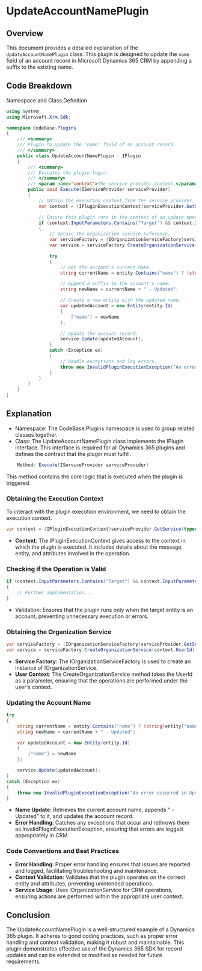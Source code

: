 # UpdateAccountNamePlugin

## Overview

This document provides a detailed explanation of the `UpdateAccountNamePlugin` class. This plugin is designed to update the `name` field of an account record in Microsoft Dynamics 365 CRM by appending a suffix to the existing name.

## Code Breakdown

 Namespace and Class Definition

```csharp
using System;
using Microsoft.Xrm.Sdk;

namespace CodeBase.Plugins
{
    /// <summary>
    /// Plugin to update the 'name' field of an account record.
    /// </summary>
    public class UpdateAccountNamePlugin : IPlugin
    {
        /// <summary>
        /// Executes the plugin logic.
        /// </summary>
        /// <param name="context">The service provider context.</param>
        public void Execute(IServiceProvider serviceProvider)
        {
            // Obtain the execution context from the service provider.
            var context = (IPluginExecutionContext)serviceProvider.GetService(typeof(IPluginExecutionContext));

            // Ensure this plugin runs in the context of an update operation on an account.
            if (context.InputParameters.Contains("Target") && context.InputParameters["Target"] is Entity entity && entity.LogicalName == "account")
            {
                // Obtain the organization service reference.
                var serviceFactory = (IOrganizationServiceFactory)serviceProvider.GetService(typeof(IOrganizationServiceFactory));
                var service = serviceFactory.CreateOrganizationService(context.UserId);

                try
                {
                    // Get the account's current name.
                    string currentName = entity.Contains("name") ? (string)entity["name"] : string.Empty;

                    // Append a suffix to the account's name.
                    string newName = currentName + " - Updated";

                    // Create a new entity with the updated name.
                    var updatedAccount = new Entity(entity.Id)
                    {
                        ["name"] = newName
                    };

                    // Update the account record.
                    service.Update(updatedAccount);
                }
                catch (Exception ex)
                {
                    // Handle exceptions and log errors.
                    throw new InvalidPluginExecutionException("An error occurred in UpdateAccountNamePlugin.", ex);
                }
            }
        }
    }
}
```
## Explanation
- Namespace: The CodeBase.Plugins namespace is used to group related classes together.
- Class: The UpdateAccountNamePlugin class implements the IPlugin interface. This interface is required for all Dynamics 365 plugins and defines the contract that the plugin must fulfill.
```csharp
    Method: Execute(IServiceProvider serviceProvider)
```
 This method contains the core logic that is executed when the plugin is triggered.

### Obtaining the Execution Context
To interact with the plugin execution environment, we need to obtain the execution context.
```csharp
var context = (IPluginExecutionContext)serviceProvider.GetService(typeof(IPluginExecutionContext));
```
- **Context**: The IPluginExecutionContext gives access to the context in which the plugin is executed. It includes details about the message, entity, and attributes involved in the operation.
### Checking if the Operation is Valid
```csharp
if (context.InputParameters.Contains("Target") && context.InputParameters["Target"] is Entity entity && entity.LogicalName == "account")
{
    // Further implementation...
}
```
- Validation: Ensures that the plugin runs only when the target entity is an account, preventing unnecessary execution or errors.
### Obtaining the Organization Service
```csharp
var serviceFactory = (IOrganizationServiceFactory)serviceProvider.GetService(typeof(IOrganizationServiceFactory));
var service = serviceFactory.CreateOrganizationService(context.UserId);
```
- **Service Factory**: The IOrganizationServiceFactory is used to create an instance of IOrganizationService.
- **User Context**: The CreateOrganizationService method takes the UserId as a parameter, ensuring that the operations are performed under the user's context.
### Updating the Account Name
```csharp
try
{
    string currentName = entity.Contains("name") ? (string)entity["name"] : string.Empty;
    string newName = currentName + " - Updated";

    var updatedAccount = new Entity(entity.Id)
    {
        ["name"] = newName
    };

    service.Update(updatedAccount);
}
catch (Exception ex)
{
    throw new InvalidPluginExecutionException("An error occurred in UpdateAccountNamePlugin.", ex);
}
```
- **Name Update**: Retrieves the current account name, appends " - Updated" to it, and updates the account record.
- **Error Handling**: Catches any exceptions that occur and rethrows them as InvalidPluginExecutionException, ensuring that errors are logged appropriately in CRM.
### Code Conventions and Best Practices
- **Error Handling**: Proper error handling ensures that issues are reported and logged, facilitating troubleshooting and maintenance.
- **Context Validation**: Validates that the plugin operates on the correct entity and attributes, preventing unintended operations.
- **Service Usage**: Uses IOrganizationService for CRM operations, ensuring actions are performed within the appropriate user context.
## Conclusion
 The UpdateAccountNamePlugin is a well-structured example of a Dynamics 365 plugin. It adheres to good coding practices, such as proper error handling and context validation, making it robust and maintainable. This plugin demonstrates effective use of the Dynamics 365 SDK for record updates and can be extended or modified as needed for future requirements.